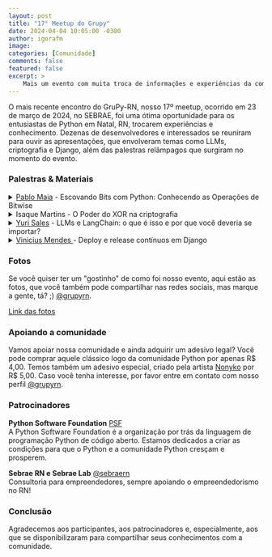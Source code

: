 ```yaml
---
layout: post
title: "17° Meetup do Grupy"
date: 2024-04-04 10:05:00 -0300
author: igorafm
image: 
categories: [Comunidade]
comments: false
featured: false
excerpt: >
    Mais um evento com muita troca de informações e experiências da comunidade Python em Natal.
---
```

O mais recente encontro do GruPy-RN, nosso 17º meetup, ocorrido em 23 de março de 2024, no SEBRAE, foi uma ótima oportunidade para os entusiastas de Python
em Natal, RN, trocarem experiências e conhecimento.
Dezenas de desenvolvedores e interessados se reuniram para ouvir as apresentações, que envolveram temas como LLMs, criptografia e Django, além das palestras relâmpagos que surgiram
no momento do evento. 

### Palestras & Materiais
<details>
<summary><a href="https://www.linkedin.com/in/victorbjo/](https://www.linkedin.com/in/pablo-gustavo/">Pablo Maia</a> - Escovando Bits com Python: Conhecendo as Operações de Bitwise</summary>
<ul>
<li>📚 Bio:Atualmente sou desenvolvedor fullstack e estudante do curso de Tecnologia da Informação na
UFRN. Além disso, fiz o ensino médio e técnico em informática no IFRN e tenho um forte
carinho pelo Python por ser a primeira linguagem com a qual tive contato. Tenho forte
interesse e curiosidade em estudar e explorar diversos tópicos que abrangem a área da
computação.</li>
<li>🎤 Sobre: A palestra tem como objetivo apresentar um tema essencial dentro dos fundamentos da
computação que é a manipulação de valores binários. Ao decorrer da atividade será
explorado os operadores de bitwise e funções relacionadas dentro do contexto do Python,
juntamente com sua aplicação em cenários reais e resolução problemas de programação
competitiva.
</li>
<li>📁 Apresentação: <a href="https://drive.google.com/file/d/183tQWOCg855ays2oZ16QIhzWIWucLgVX/view?usp=sharing
" target="_blank">Escovando bits com Python: Conhecendo as operações de Bitwise</a></li>
</ul>
</details>
<details>
<summary>Isaque Martins - O Poder do XOR na criptografia</summary>
<ul>
<li>📚 Bio:Técnico em Programção de Jogos Digitais pelo IFRN e aluno de Bacharelado em Tecnologia da
Informação pela UFRN.</li>
<li>🎤 Sobre: A palestra tem o objetivo de apresentar ao espectador a importância da operação booliana
XOR aplicado a área da criptografia. Apresentando sua origem, conceito e aplicação em
diferentes algoritmos criptográficos.
</li>
<li>📁 Apresentação: <a href="https://drive.google.com/file/d/17LsGyXCwAX-BlyoLFNf28bLqATBWwwB8/view?usp=sharing" target="_blank"> O Poder do XOR na criptografia</a></li>
</ul>
</details>
<details>
<summary><a href="https://www.linkedin.com/in/yuriscosta"> Yuri Sales</a> - LLMs e LangChain: o que é isso e por que você deveria se importar?</summary>
<ul>
<li>📚 Bio: Desenvolvedor Back-End com experiência em desenvolvimento web e que está se aventurando no
mundo da Inteligência Artificial.</li>
<li>🎤 Sobre: LLM é a buzzword do momento, o novo cajuzinho do verão, então vamos entender os conceitos
básicos principais, para você não ficar no mundo da lua, e veremos na prática como usar
LLMs com Python e LangChain.
</li>
<li>📁 Apresentação: <a href="https://drive.google.com/file/d/1gkyjt-XhuqEz9I2x_4-Zor72GIDHXc0C/view?usp=sharing
" target="_blank">LLMs e LangChain: o que é isso e por que você deveria se importar?</a></li>
</ul>
</details>
<details>
<summary><a href="https://www.linkedin.com/in/viniciusmendes/"> Vinicius Mendes </a> - Deploy e release contínuos em Django</summary>
<ul>
<li>📚 Bio: Natalense e Staff Engineer na Loadsmart. Programa desde 2002 e trabalha com Python desde
2008. Fundou e fechou sua própria empresa, trabalhou na Globo.com, foi funcionário público
na Dataprev e professor na UFRN.</li>
<li>🎤 Sobre: Este tutorial demonstra uma estratégia para evoluir aplicações Django em produção sem
impactar o software em funcionamento. Como podemos desacoplar o deploy e o lançamento de
uma funcionalidade nova? Como podemos evoluir um modelo de dados sem fazer um big bang que
gera indisponibilidade para o usuário? Vou apresentar como refatorar e evoluir modelos sem
gerar indisponibilidade utilizando migrations incrementais e também como desacoplar o
deploy e o lançamento de uma funcionalidade nova utilizando feature flags com a biblioteca
django-waffle.
</li>
<li>📁 Apresentação: <a href="https://abre.ai/vbmendes-grupy-rn-03-2024
" target="_blank">Deploy e release contínuos em Django</a></li>
</ul>
</details>

### Fotos
Se você quiser ter um "gostinho" de como foi nosso evento, aqui estão as fotos, que você também pode compartilhar nas redes sociais, mas marque a gente, tá? ;)
 [@grupyrn](https://www.instagram.com/grupyrn/).

[Link das fotos](https://drive.google.com/drive/folders/1ZuT_ay-dYvKDApsb0tIS593sTrZdyDso?usp=sharing)

### Apoiando a comunidade

Vamos apoiar nossa comunidade e ainda adquirir um adesivo legal? Você pode comprar aquele clássico logo da comunidade Python por apenas R$ 4,00. Temos também um adesivo especial, criado pela artista <a href = "https://www.instagram.com/nonykko/" target="blank">Nonyko</a> por R$ 5,00. Caso você tenha interesse, por favor entre em contato com nosso perfil [@grupyrn](https://www.instagram.com/grupyrn/).


### Patrocinadores
**Python Software Foundation**
[PSF](https://www.python.org/psf-landing/)
<br>
A Python Software Foundation é a organização por trás da linguagem de
programação Python de código aberto. Estamos dedicados a criar as condições
para que o Python e a comunidade Python cresçam e prosperem.

**Sebrae RN e Sebrae Lab**
[@sebraern](https://www.instagram.com/sebraern/)
<br>
Consultoria para empreendedores, sempre apoiando o empreendedorismo no RN!
<br>

### Conclusão
Agradecemos aos participantes, aos patrocinadores e, especialmente, aos que se disponibilizaram para compartilhar seus conhecimentos com a comunidade. 





